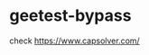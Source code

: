 # geetest-bypass
check https://www.capsolver.com/ 





















                                                                                                                    